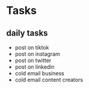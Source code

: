 # Tasks

## daily tasks
- post on tiktok
- post on instagram
- post on twitter
- post on linkedin  
- cold email business
- cold email content creators

